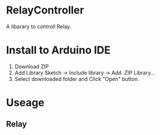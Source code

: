 # RelayController
A libarary to controll Relay.
# Install to Arduino IDE
1. Download ZIP
2. Add Library
Sketch -> Include library -> Add .ZIP Library...
3. Select downloaded folder and Click "Open" button.
# Useage
## Relay
~~~bash
~~~
